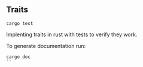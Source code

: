 ## Traits

```
cargo test
```

Implenting traits in rust with tests to verify they work.

To generate documentation run:
```
cargo doc
``